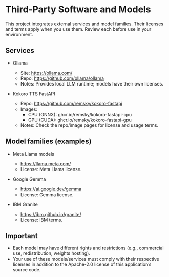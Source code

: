 # Third‑Party Software and Models

This project integrates external services and model families. Their licenses and terms apply when you use them. Review each before use in your environment.

## Services

- Ollama
  - Site: https://ollama.com/
  - Repo: https://github.com/ollama/ollama
  - Notes: Provides local LLM runtime; models have their own licenses.

- Kokoro TTS FastAPI
  - Repo: https://github.com/remsky/kokoro-fastapi
  - Images:
    - CPU (ONNX): ghcr.io/remsky/kokoro-fastapi-cpu
    - GPU (CUDA): ghcr.io/remsky/kokoro-fastapi-gpu
  - Notes: Check the repo/image pages for license and usage terms.

## Model families (examples)

- Meta Llama models
  - https://llama.meta.com/
  - License: Meta Llama license.

- Google Gemma
  - https://ai.google.dev/gemma
  - License: Gemma license.

- IBM Granite
  - https://ibm.github.io/granite/
  - License: IBM terms.

## Important

- Each model may have different rights and restrictions (e.g., commercial use, redistribution, weights hosting).
- Your use of these models/services must comply with their respective licenses in addition to the Apache-2.0 license of this application’s source code.
